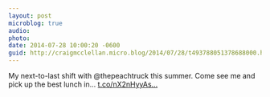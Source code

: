 ```yaml
---
layout: post
microblog: true
audio: 
photo: 
date: 2014-07-28 10:00:20 -0600
guid: http://craigmcclellan.micro.blog/2014/07/28/t493788051378688000.html
---
```

My next-to-last shift with @thepeachtruck this summer. Come see me and pick up the best lunch in… [t.co/nX2nHyyAs...](http://t.co/nX2nHyyAsw)
